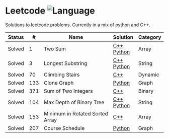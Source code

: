 # Leetcode ![Language](https://img.shields.io/badge/language-Python%20%2F%20C++%2011-orange.svg)

Solutions to leetcode problems.  Currently in a mix of python and C++.

| Status | #    | Name                | Solution                                                     | Category |
| ------ | ---- | ------------------- | ------------------------------------------------------------ | -------- |
| Solved | 1    | Two Sum             | [C++](./1-two-sum/solution.py)<br />[Python](./1-two-sum/solution.cpp) | Array    |
| Solved | 3    | Longest Substring   | [C++](./3-longest-substr-without-repeating/solution.cpp)<br />[Python](./3-longest-substr-without-repeating/solution.py) | String   |
| Solved | 70   | Climbing Stairs     | [C++](./70-climbing-stairs/solution.cpp)                      | Dynamic  |
| Solved | 133  | Clone Graph         | [Python](./133-clone-graph/solution.py)                     | Graph    |
| Solved | 371  | Sum of Two Integers | [C++](./371-sum-two-integers/solution.cpp)                    | Binary   |
| Solved | 104  | Max Depth of Binary Tree   | [C++](./104-max-depth-binary-tree/solution.cpp)<br />[Python](./104-max-depth-binary-tree/solution.py) | String   |
| Solved | 153  | Minimum in Rotated Sorted Array | [C++](./153-minimum-rotated-sorted-array/solution.cpp)                    | Array   |
| Solved | 207  | Course Schedule | [Python](./207-course-schedule/solution.py)                    | Graph   |